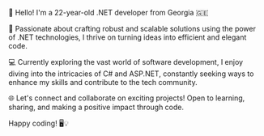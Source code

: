 👋 Hello! I'm a 22-year-old .NET developer from Georgia 🇬🇪

🚀 Passionate about crafting robust and scalable solutions using the power of .NET technologies, I thrive on turning ideas into efficient and elegant code.

💻 Currently exploring the vast world of software development, I enjoy diving into the intricacies of C# and ASP.NET, constantly seeking ways to enhance my skills and contribute to the tech community.

🌐 Let's connect and collaborate on exciting projects! Open to learning, sharing, and making a positive impact through code.

Happy coding! 🖥️💡
